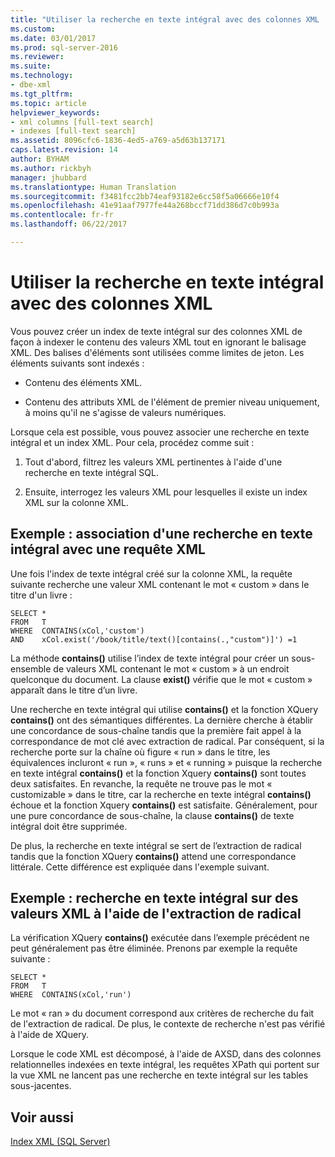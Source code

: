 ```yaml
---
title: "Utiliser la recherche en texte intégral avec des colonnes XML | Microsoft Docs"
ms.custom: 
ms.date: 03/01/2017
ms.prod: sql-server-2016
ms.reviewer: 
ms.suite: 
ms.technology:
- dbe-xml
ms.tgt_pltfrm: 
ms.topic: article
helpviewer_keywords:
- xml columns [full-text search]
- indexes [full-text search]
ms.assetid: 8096cfc6-1836-4ed5-a769-a5d63b137171
caps.latest.revision: 14
author: BYHAM
ms.author: rickbyh
manager: jhubbard
ms.translationtype: Human Translation
ms.sourcegitcommit: f3481fcc2bb74eaf93182e6cc58f5a06666e10f4
ms.openlocfilehash: 41e91aaf7977fe44a268bccf71dd386d7c0b993a
ms.contentlocale: fr-fr
ms.lasthandoff: 06/22/2017

---
```

# <a name="use-full-text-search-with-xml-columns"></a>Utiliser la recherche en texte intégral avec des colonnes XML
  Vous pouvez créer un index de texte intégral sur des colonnes XML de façon à indexer le contenu des valeurs XML tout en ignorant le balisage XML. Des balises d'éléments sont utilisées comme limites de jeton. Les éléments suivants sont indexés :  
  
-   Contenu des éléments XML.  
  
-   Contenu des attributs XML de l'élément de premier niveau uniquement, à moins qu'il ne s'agisse de valeurs numériques.  
  
 Lorsque cela est possible, vous pouvez associer une recherche en texte intégral et un index XML. Pour cela, procédez comme suit :  
  
1.  Tout d'abord, filtrez les valeurs XML pertinentes à l'aide d'une recherche en texte intégral SQL.  
  
2.  Ensuite, interrogez les valeurs XML pour lesquelles il existe un index XML sur la colonne XML.  
  
## <a name="example-combining-full-text-search-with-xml-querying"></a>Exemple : association d'une recherche en texte intégral avec une requête XML  
 Une fois l'index de texte intégral créé sur la colonne XML, la requête suivante recherche une valeur XML contenant le mot « custom » dans le titre d'un livre :  
  
```  
SELECT *   
FROM   T   
WHERE  CONTAINS(xCol,'custom')   
AND    xCol.exist('/book/title/text()[contains(.,"custom")]') =1  
```  
  
 La méthode **contains()** utilise l’index de texte intégral pour créer un sous-ensemble de valeurs XML contenant le mot « custom » à un endroit quelconque du document. La clause **exist()** vérifie que le mot « custom » apparaît dans le titre d’un livre.  
  
 Une recherche en texte intégral qui utilise **contains()** et la fonction XQuery **contains()** ont des sémantiques différentes. La dernière cherche à établir une concordance de sous-chaîne tandis que la première fait appel à la correspondance de mot clé avec extraction de radical. Par conséquent, si la recherche porte sur la chaîne où figure « run » dans le titre, les équivalences incluront « run », « runs » et « running » puisque la recherche en texte intégral **contains()** et la fonction Xquery **contains()** sont toutes deux satisfaites. En revanche, la requête ne trouve pas le mot « customizable » dans le titre, car la recherche en texte intégral **contains()** échoue et la fonction Xquery **contains()** est satisfaite. Généralement, pour une pure concordance de sous-chaîne, la clause **contains()** de texte intégral doit être supprimée.  
  
 De plus, la recherche en texte intégral se sert de l’extraction de radical tandis que la fonction XQuery **contains()** attend une correspondance littérale. Cette différence est expliquée dans l'exemple suivant.  
  
## <a name="example-full-text-search-on-xml-values-using-stemming"></a>Exemple : recherche en texte intégral sur des valeurs XML à l'aide de l'extraction de radical  
 La vérification XQuery **contains()** exécutée dans l’exemple précédent ne peut généralement pas être éliminée. Prenons par exemple la requête suivante :  
  
```  
SELECT *   
FROM   T   
WHERE  CONTAINS(xCol,'run')   
```  
  
 Le mot « ran » du document correspond aux critères de recherche du fait de l'extraction de radical. De plus, le contexte de recherche n'est pas vérifié à l'aide de XQuery.  
  
 Lorsque le code XML est décomposé, à l'aide de AXSD, dans des colonnes relationnelles indexées en texte intégral, les requêtes XPath qui portent sur la vue XML ne lancent pas une recherche en texte intégral sur les tables sous-jacentes.  
  
## <a name="see-also"></a>Voir aussi  
 [Index XML &#40;SQL Server&#41;](../../relational-databases/xml/xml-indexes-sql-server.md)  
  
  
